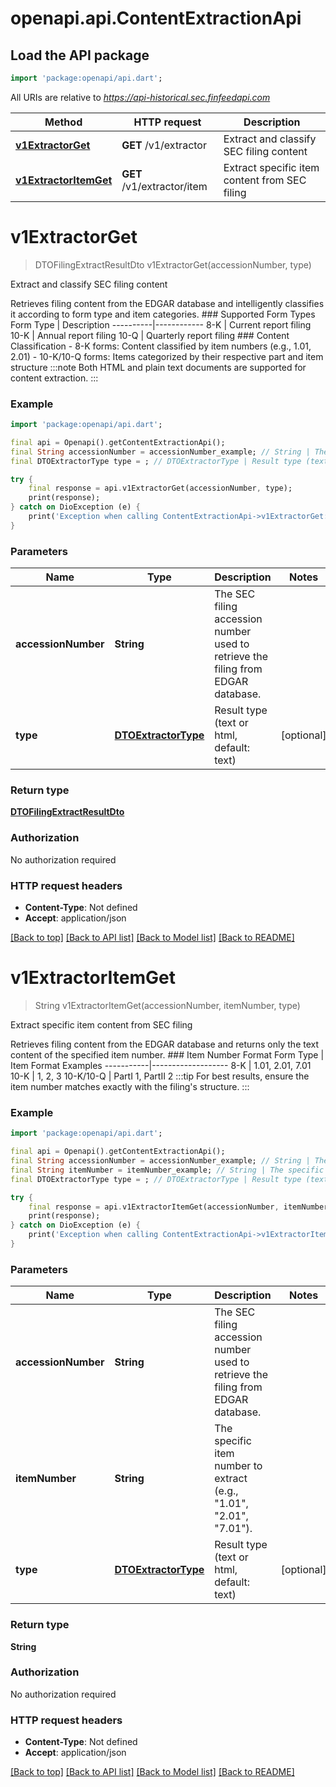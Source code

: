 # openapi.api.ContentExtractionApi

## Load the API package
```dart
import 'package:openapi/api.dart';
```

All URIs are relative to *https://api-historical.sec.finfeedapi.com*

Method | HTTP request | Description
------------- | ------------- | -------------
[**v1ExtractorGet**](ContentExtractionApi.md#v1extractorget) | **GET** /v1/extractor | Extract and classify SEC filing content 
[**v1ExtractorItemGet**](ContentExtractionApi.md#v1extractoritemget) | **GET** /v1/extractor/item | Extract specific item content from SEC filing


# **v1ExtractorGet**
> DTOFilingExtractResultDto v1ExtractorGet(accessionNumber, type)

Extract and classify SEC filing content 

Retrieves filing content from the EDGAR database and intelligently classifies it according to form type and item categories.    ### Supported Form Types    Form Type | Description  ----------|------------  8-K      | Current report filing  10-K     | Annual report filing  10-Q     | Quarterly report filing    ### Content Classification  - 8-K forms: Content classified by item numbers (e.g., 1.01, 2.01)  - 10-K/10-Q forms: Items categorized by their respective part and item structure    :::note  Both HTML and plain text documents are supported for content extraction.  :::

### Example
```dart
import 'package:openapi/api.dart';

final api = Openapi().getContentExtractionApi();
final String accessionNumber = accessionNumber_example; // String | The SEC filing accession number used to retrieve the filing from EDGAR database.
final DTOExtractorType type = ; // DTOExtractorType | Result type (text or html, default: text)

try {
    final response = api.v1ExtractorGet(accessionNumber, type);
    print(response);
} catch on DioException (e) {
    print('Exception when calling ContentExtractionApi->v1ExtractorGet: $e\n');
}
```

### Parameters

Name | Type | Description  | Notes
------------- | ------------- | ------------- | -------------
 **accessionNumber** | **String**| The SEC filing accession number used to retrieve the filing from EDGAR database. | 
 **type** | [**DTOExtractorType**](.md)| Result type (text or html, default: text) | [optional] 

### Return type

[**DTOFilingExtractResultDto**](DTOFilingExtractResultDto.md)

### Authorization

No authorization required

### HTTP request headers

 - **Content-Type**: Not defined
 - **Accept**: application/json

[[Back to top]](#) [[Back to API list]](../README.md#documentation-for-api-endpoints) [[Back to Model list]](../README.md#documentation-for-models) [[Back to README]](../README.md)

# **v1ExtractorItemGet**
> String v1ExtractorItemGet(accessionNumber, itemNumber, type)

Extract specific item content from SEC filing

Retrieves filing content from the EDGAR database and returns only the text content of the specified item number.    ### Item Number Format    Form Type | Item Format Examples  -----------|-------------------  8-K       | 1.01, 2.01, 7.01  10-K      | 1, 2, 3  10-K/10-Q | PartI 1, PartII 2    :::tip  For best results, ensure the item number matches exactly with the filing's structure.  :::

### Example
```dart
import 'package:openapi/api.dart';

final api = Openapi().getContentExtractionApi();
final String accessionNumber = accessionNumber_example; // String | The SEC filing accession number used to retrieve the filing from EDGAR database.
final String itemNumber = itemNumber_example; // String | The specific item number to extract (e.g., \"1.01\", \"2.01\", \"7.01\").
final DTOExtractorType type = ; // DTOExtractorType | Result type (text or html, default: text)

try {
    final response = api.v1ExtractorItemGet(accessionNumber, itemNumber, type);
    print(response);
} catch on DioException (e) {
    print('Exception when calling ContentExtractionApi->v1ExtractorItemGet: $e\n');
}
```

### Parameters

Name | Type | Description  | Notes
------------- | ------------- | ------------- | -------------
 **accessionNumber** | **String**| The SEC filing accession number used to retrieve the filing from EDGAR database. | 
 **itemNumber** | **String**| The specific item number to extract (e.g., \"1.01\", \"2.01\", \"7.01\"). | 
 **type** | [**DTOExtractorType**](.md)| Result type (text or html, default: text) | [optional] 

### Return type

**String**

### Authorization

No authorization required

### HTTP request headers

 - **Content-Type**: Not defined
 - **Accept**: application/json

[[Back to top]](#) [[Back to API list]](../README.md#documentation-for-api-endpoints) [[Back to Model list]](../README.md#documentation-for-models) [[Back to README]](../README.md)


